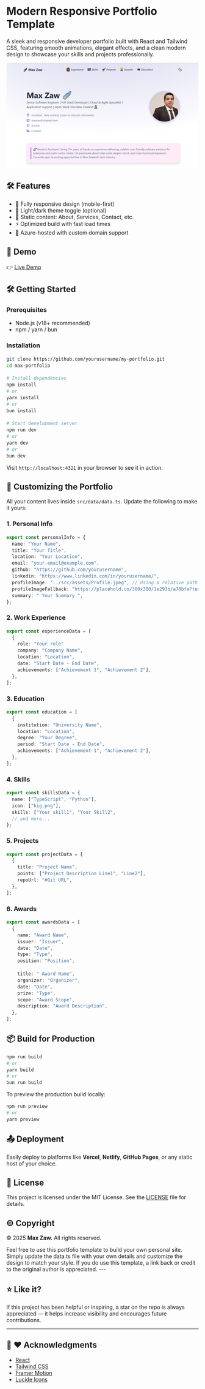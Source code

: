 # Modern Responsive Portfolio Template

A sleek and responsive developer portfolio built with React and Tailwind CSS, featuring smooth animations, elegant effects, and a clean modern design to showcase your skills and projects professionally.

![Portfolio Screenshot](https://raw.githubusercontent.com/maxzaw83/maxzaw/refs/heads/main/public/images/MaxZawePortfolioHomePage.jpg)

## 🛠️ Features

- 📱 Fully responsive design (mobile-first)
- 🌙 Light/dark theme toggle (optional)
- 💼 Static content: About, Services, Contact, etc.
- ⚡ Optimized build with fast load times
- 🚀 Azure-hosted with custom domain support

## 🚀 Demo

👉 [Live Demo](https://willcomesoon/)

## 🛠 Getting Started

### Prerequisites

- Node.js (v18+ recommended)
- npm / yarn / bun

### Installation

```bash
git clone https://github.com/yourusername/my-portfolio.git
cd max-portfolio

# Install dependencies
npm install
# or
yarn install
# or
bun install

# Start development server
npm run dev
# or
yarn dev
# or
bun dev
```

Visit `http://localhost:4321` in your browser to see it in action.

## 🧩 Customizing the Portfolio

All your content lives inside `src/data/data.ts`. Update the following to make it yours:

### 1. Personal Info

```ts
export const personalInfo = {
  name: "Your Name",
  title: "Your Title",
  location: "Your Location",
  email: "your.email@example.com",
  github: "https://github.com/yourusername",
  linkedin: "https://www.linkedin.com/in/yourusername/",
  profileImage: "../src/assets/Profile.jpeg", // Using a relative path as in your example
  profileImageFallback: "https://placehold.co/300x300/1e293b/a78bfa?text=MZ",
  summary: " Your Summary ",
};
```

### 2. Work Experience

```ts
export const experienceData = [
  {
    role: "Your role"
    company: "Company Name",
    location: "Location",
    date: "Start Date - End Date",
    achievements: ["Achievement 1", "Achievement 2"],
  },
];
```

### 3. Education

```ts
export const education = [
  {
    institution: "University Name",
    location: "Location",
    degree: "Your Degree",
    period: "Start Date - End Date",
    achievements: ["Achievement 1", "Achievement 2"],
  },
];
```

### 4. Skills

```ts
export const skillsData = {
  name: ["TypeScript", "Python"],
  icon: ["kig.png"],
  skills: ["Your skill1", "Your Skill2",
  // and more...
};
```

### 5. Projects

```ts
export const projectData = [
  {
    title: "Project Name",
    points: ["Project Description Line1", "Line2"],
    repoUrl: "#Git URL",
  },
];
```

### 6. Awards

```ts
export const awardsData = [
  {
    name: "Award Name",
    issuer: "Issuer",
    date: "Date",
    type: "Type",
    position: "Position",

    title: " Award Name",
    organizer: "Organizer",
    date: "Date",
    prize: "Type",
    scope: "Award Scope",
    description: "Award Description",
  },
];
```

## 📦 Build for Production

```bash
npm run build
# or
yarn build
# or
bun run build
```

To preview the production build locally:

```bash
npm run preview
# or
yarn preview
```

## 📤 Deployment

Easily deploy to platforms like **Vercel**, **Netlify**, **GitHub Pages**, or any static host of your choice.

## 📝 License

This project is licensed under the MIT License. See the [LICENSE](LICENSE) file for details.

## ©️ Copyright

© 2025 **Max Zaw.** All rights reserved.

Feel free to use this portfolio template to build your own personal site. Simply update the data.ts file with your own details and customize the design to match your style. If you do use this template, a link back or credit to the original author is appreciated. ---

## ⭐ Like it?

If this project has been helpful or inspiring, a star on the repo is always appreciated — it helps increase visibility and encourages future contributions.

---

## 🙏 ❤️ Acknowledgments

- [React](https://reactjs.org/)
- [Tailwind CSS](https://tailwindcss.com/)
- [Framer Motion](https://www.framer.com/motion/)
- [Lucide Icons](https://lucide.dev/)
